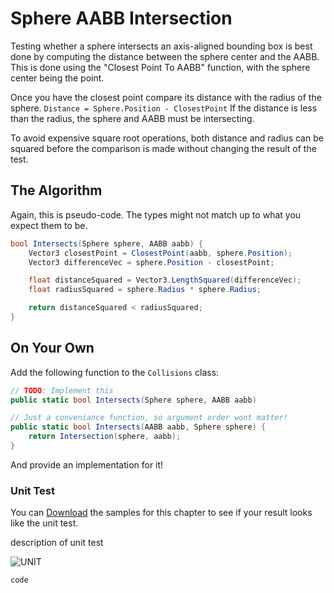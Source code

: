 # Sphere AABB Intersection

Testing whether a sphere intersects an axis-aligned bounding box is best done by computing the distance between the sphere center and the AABB. This is done using the "Closest Point To AABB" function, with the sphere center being the point. 

Once you have the closest point compare its distance with the radius of the sphere. ```Distance = Sphere.Position - ClosestPoint``` If the distance is less than the radius,
the sphere and AABB must be intersecting. 

To avoid expensive square root operations, both distance and radius can be squared before the comparison is made without
changing the result of the test.

## The Algorithm

Again, this is pseudo-code. The types might not match up to what you expect them to be.

```cs
bool Intersects(Sphere sphere, AABB aabb) {
    Vector3 closestPoint = ClosestPoint(aabb, sphere.Position);
    Vector3 differenceVec = sphere.Position - closestPoint;

    float distanceSquared = Vector3.LengthSquared(differenceVec);
    float radiusSquared = sphere.Radius * sphere.Radius;

    return distanceSquared < radiusSquared;
}
```

## On Your Own

Add the following function to the ```Collisions``` class:

```cs
// TODO: Implement this
public static bool Intersects(Sphere sphere, AABB aabb)

// Just a conveniance function, so argument order wont matter!
public static bool Intersects(AABB aabb, Sphere sphere) {
    return Intersection(sphere, aabb);
}
```

And provide an implementation for it!

### Unit Test

You can [Download](../Samples/StaticIntersections.rar) the samples for this chapter to see if your result looks like the unit test.

description of unit test

![UNIT](image)

```cs
code
```